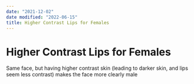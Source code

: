 ```yaml
---
date: "2021-12-02"
date modified: "2022-06-15"
title: Higher Contrast Lips for Females
---
```


# Higher Contrast Lips for Females
Same face, but having higher contrast skin (leading to darker skin, and lips seem less contrast) makes the face more clearly male
